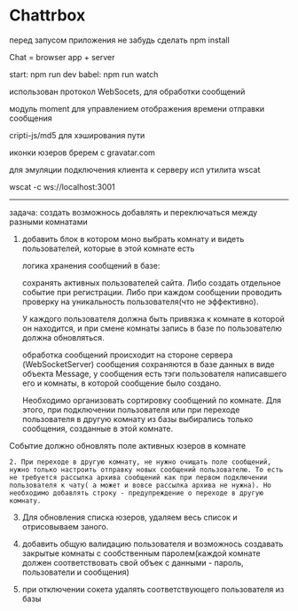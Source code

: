 # Chattrbox

перед запусом приложения не забудь сделать npm install

Chat  = browser app + server

start: npm run dev
babel: npm run watch


использован протокол WebSocets, для обработки сообщений

модуль moment для управлением отображения времени отправки сообщения

cripti-js/md5 для хэширования пути

иконки юзеров бререм с gravatar.com


для эмуляции подключения клиента к серверу исп утилита wscat

wscat -c ws://localhost:3001

____________________________________________


задача: создать возможнось добавлять и переключаться между разными комнатами

1. добавить блок в котором моно выбрать комнату и видеть пользователей, которые в этой комнате есть

   логика хранения сообщений в базе:

   сохранять активных пользователей сайта. Либо создать отдельное событие при регистрации.
   Либо при каждом сообщении проводить проверку на уникальность пользователя(что не эффективно).

   У каждого пользователя должна быть привязка к комнате в которой он находится,
   и при смене комнаты запись в базе по пользователю должна обновляться.

   обработка сообщений происходит на стороне сервера (WebSocketServer)
   сообщения сохраняются в базе данных в виде объекта Message, у сообщения есть
   тэги пользователя написавшего его и комнаты, в которой сообщение было создано.

   Необходимо организовать сортировку сообщений по комнате. Для этого, при подключении пользователя
   или при переходе пользователя в другую комнату из базы выбирались только сообщения,
   созданные в этой комнате.

  Событие должно обновлять поле активных юзеров в комнате

    2. При переходе в другую комнату, не нужно очищать поле сообщений, нужно только настроить отправку новых сообщений пользователю. То есть не требуется рассылка архива сообщений как при первом подключении пользователя к чату( а может и вовсе рассылка архива не нужна). Но необходимо добавлять строку - предупреждение о переходе в другую комнату.

   3. Для обновления списка юзеров, удаляем весь список и отрисовываем заного.


4. добавить общую валидацию пользователя и возможнось создавать закрытые комнаты с сообственным паролем(каждой комнате должен соответствовать свой объек с данными - пароль, пользователи и сообщения)

5. при отключении сокета удалять соответствующего пользователя из базы
